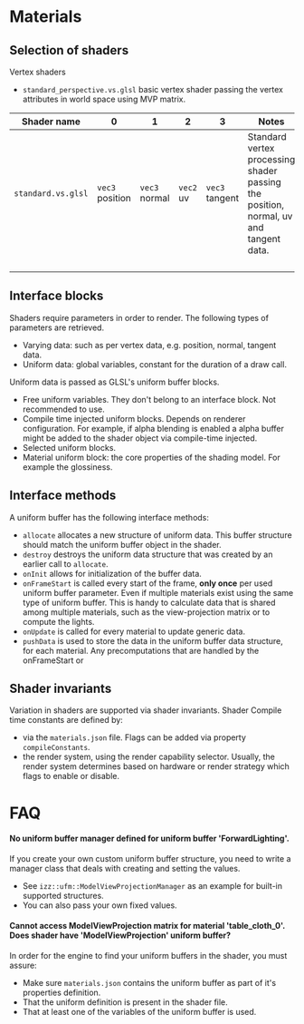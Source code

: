 # Materials

## Selection of shaders

Vertex shaders

* `standard_perspective.vs.glsl` basic vertex shader passing the vertex attributes in world space using MVP matrix. 

| Shader name        | 0               | 1             | 2         | 3              | Notes                                                                                 |
|--------------------|-----------------|---------------|-----------|----------------|---------------------------------------------------------------------------------------|
| `standard.vs.glsl` | `vec3` position | `vec3` normal | `vec2` uv | `vec3` tangent | Standard vertex processing shader passing the position, normal, uv and tangent data.|
|                    |                 |               |           |                |                                                                                       |
|                    |                 |               |           |                |                                                                                       |
|                    |                 |               |           |                |                                                                                       |
|                    |                 |               |           |                |                                                                                       |

## Interface blocks

Shaders require parameters in order to render. The following types of parameters are retrieved.
* Varying data: such as per vertex data, e.g. position, normal, tangent data.
* Uniform data: global variables, constant for the duration of a draw call.

Uniform data is passed as GLSL's uniform buffer blocks.
* Free uniform variables. They don't belong to an interface block. Not recommended to use.
* Compile time injected uniform blocks. Depends on renderer configuration. For example, if alpha blending is enabled
    a alpha buffer might be added to the shader object via compile-time injected.
* Selected uniform blocks.
* Material uniform block: the core properties of the shading model. For example the glossiness.


## Interface methods

A uniform buffer has the following interface methods:
* `allocate` allocates a new structure of uniform data. This buffer structure should match the uniform buffer object in the shader.
* `destroy` destroys the uniform data structure that was created by an earlier call to `allocate`.
* `onInit` allows for initialization of the buffer data.
* `onFrameStart` is called every start of the frame, **only once** per used uniform buffer parameter. 
Even if multiple materials exist using the same type of uniform buffer. This is handy to calculate data that 
is shared among multiple materials, such as the view-projection matrix or to compute the lights.
* `onUpdate` is called for every material to update generic data.
* `pushData` is used to store the data in the uniform buffer data structure, for each material. 
Any precomputations that are handled by the onFrameStart or 

## Shader invariants

Variation in shaders are supported via shader invariants. Shader
Compile time constants are defined by:
- via the `materials.json` file. Flags can be added via property `compileConstants`.
- the render system, using the render capability selector. Usually, the render system determines based on hardware
   or render strategy which flags to enable or disable. 

# FAQ

#### No uniform buffer manager defined for uniform buffer 'ForwardLighting'.

If you create your own custom uniform buffer structure, you need to write a manager class that deals
with creating and setting the values. 
* See `izz::ufm::ModelViewProjectionManager` as an example for built-in supported structures.
* You can also pass your own fixed values.

#### Cannot access ModelViewProjection matrix for material 'table_cloth_0'. Does shader have 'ModelViewProjection' uniform buffer?
In order for the engine to find your uniform buffers in the shader, you must assure:
* Make sure `materials.json` contains the uniform buffer as part of it's properties definition.
* That the uniform definition is present in the shader file.
* That at least one of the variables of the uniform buffer is used.